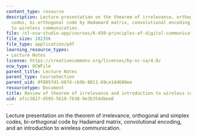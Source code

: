 ```yaml
---
content_type: resource
description: Lecture presentation on the theorem of irrelevance, orthogonal and simplex
  codes, bi-orthogonal code by Hadamard matrix, convolutional encoding, and an introduction
  to wireless communication.
file: /ol-ocw-studio-app/courses/6-450-principles-of-digital-communication-i-fall-2009/afcc2817d59556197b389e3b354dbee0_MIT6_450F09_slide19.pdf
file_size: 182356
file_type: application/pdf
learning_resource_types:
- Lecture Notes
license: https://creativecommons.org/licenses/by-nc-sa/4.0/
ocw_type: OCWFile
parent_title: Lecture Notes
parent_type: CourseSection
parent_uid: 0f805fd1-607d-cb9b-8011-69ce14d600ee
resourcetype: Document
title: Review of theorem of irrelevance and introduction to wireless communication
uid: afcc2817-d595-5619-7b38-9e3b354dbee0
---
```

Lecture presentation on the theorem of irrelevance, orthogonal and simplex codes, bi-orthogonal code by Hadamard matrix, convolutional encoding, and an introduction to wireless communication.